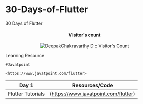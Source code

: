 # 30-Days-of-Flutter
30 Days of Flutter 

<h4 align="center">Visitor's count </h4>

<p align="center"><img src="https://profile-counter.glitch.me/{DeepakChakravarthy}/count.svg" alt="DeepakChakravarthy D :: Visitor's Count" /></p>


Learning Resource
   
    #Javatpoint

    <https://www.javatpoint.com/flutter>



**Day 1** | Resources/Code
------- | -------
 | Flutter Tutorials|(https://www.javatpoint.com/flutter)

